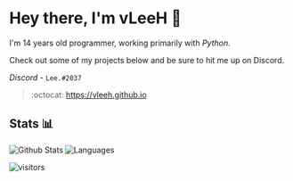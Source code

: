 # Hey there, I'm vLeeH 👋 
I'm 14 years old programmer, working primarily with _Python_. 

Check out some of my projects below and be sure to hit me up on Discord.

_Discord_ - `Lee.#2037` <br>

> :octocat: https://vleeh.github.io

## Stats 📊

<img align="left" alt="Github Stats" src="https://github-readme-stats.vercel.app/api?username=vLeeH&count_private=true&line_height=21&show_icons=true&theme=dracula&hide_border=true"/> <img align="" alt="Languages" src="https://github-readme-stats.vercel.app/api/top-langs/?username=vLeeH&layout=compact&card_width=250&theme=dracula&hide_border=true"/>

![visitors](https://komarev.com/ghpvc/?username=vLeeH&color=blue)

